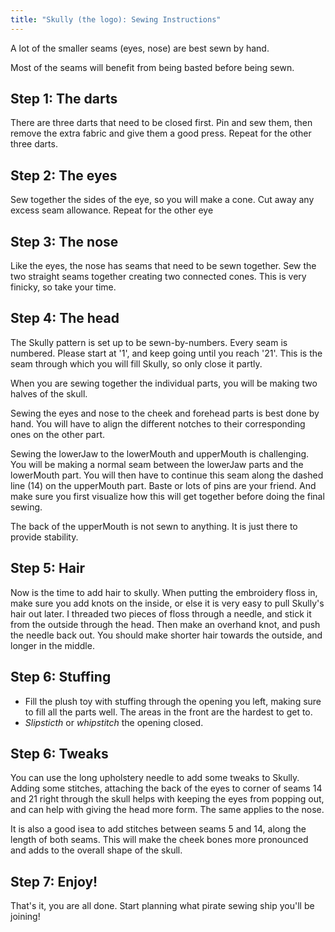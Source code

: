 ```yaml
---
title: "Skully (the logo): Sewing Instructions"
---
```


<Tip>

A lot of the smaller seams (eyes, nose) are best sewn by hand. 

Most of the seams will benefit from being basted before being sewn.

</Tip>

## Step 1: The darts

There are three darts that need to be closed first. Pin and sew them, then remove the extra fabric and
give them a good press. Repeat for the other three darts.

## Step 2: The eyes

Sew together the sides of the eye, so you will make a cone. Cut away any excess seam allowance. Repeat for the other eye

## Step 3: The nose

Like the eyes, the nose has seams that need to be sewn together. Sew the two straight seams together creating two connected cones. This is very finicky, so take your time.

## Step 4: The head

<Tip>

The Skully pattern is set up to be sewn-by-numbers. Every seam is numbered. Please start at '1', and
keep going until you reach '21'. This is the seam through which you will fill Skully, so only close
it partly. 

</Tip>

When you are sewing together the individual parts, you will be making two halves of the skull. 

Sewing the eyes and nose to the cheek and forehead parts is best done by hand. You will have to align
the different notches to their corresponding ones on the other part. 

Sewing the lowerJaw to the lowerMouth and upperMouth is challenging. You will be making a normal seam 
between the lowerJaw parts and the lowerMouth part. You will then have to continue this seam along
the dashed line (14) on the upperMouth part. Baste or lots of pins are your friend. And make sure you 
first visualize how this will get together before doing the final sewing.

The back of the upperMouth is not sewn to anything. It is just there to provide stability.

## Step 5: Hair

Now is the time to add hair to skully. When putting the embroidery floss in, make sure you add knots 
on the inside, or else it is very easy to pull Skully's hair out later. I threaded two pieces of floss
through a needle, and stick it from the outside through the head. Then make an overhand knot, and push
the needle back out. You should make shorter hair towards the outside, and longer in the middle.

## Step 6: Stuffing

- Fill the plush toy with stuffing through the opening you left, making sure to fill all the parts 
well. The areas in the front are the hardest to get to.
- _Slipsticth_ or _whipstitch_ the opening closed.

## Step 6: Tweaks

You can use the long upholstery needle to add some tweaks to Skully. Adding some stitches, attaching 
the back of the eyes to corner of seams 14 and 21 right through the skull helps with keeping the 
eyes from popping out, and can help with giving the head more form. The same applies to the nose.

It is also a good isea to add stitches between seams 5 and 14, along the length of both seams. This
will make the cheek bones more pronounced and adds to the overall shape of the skull.

## Step 7: Enjoy!

That's it, you are all done. Start planning what pirate sewing ship you'll be joining!
